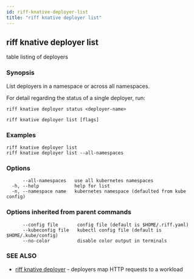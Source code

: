 ```yaml
---
id: riff-knative-deployer-list
title: "riff knative deployer list"
---
```

## riff knative deployer list

table listing of deployers

### Synopsis

List deployers in a namespace or across all namespaces.

For detail regarding the status of a single deployer, run:

    riff knative deployer status <deployer-name>

```
riff knative deployer list [flags]
```

### Examples

```
riff knative deployer list
riff knative deployer list --all-namespaces
```

### Options

```
      --all-namespaces   use all kubernetes namespaces
  -h, --help             help for list
  -n, --namespace name   kubernetes namespace (defaulted from kube config)
```

### Options inherited from parent commands

```
      --config file       config file (default is $HOME/.riff.yaml)
      --kubeconfig file   kubectl config file (default is $HOME/.kube/config)
      --no-color          disable color output in terminals
```

### SEE ALSO

* [riff knative deployer](riff_knative_deployer.md)	 - deployers map HTTP requests to a workload

